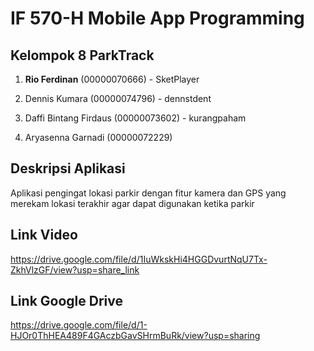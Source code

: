 # **IF 570-H Mobile App Programming**

## Kelompok 8 ParkTrack

1. **Rio Ferdinan**
   (00000070666) - SketPlayer

2. Dennis Kumara
   (00000074796) - dennstdent

3. Daffi Bintang Firdaus
   (00000073602) - kurangpaham

4. Aryasenna Garnadi
   (00000072229)

## Deskripsi Aplikasi

Aplikasi pengingat lokasi parkir dengan fitur kamera dan GPS yang merekam lokasi terakhir agar dapat digunakan ketika parkir

## Link Video
https://drive.google.com/file/d/1IuWkskHi4HGGDvurtNqU7Tx-ZkhVlzGF/view?usp=share_link

## Link Google Drive
https://drive.google.com/file/d/1-HJOr0ThHEA489F4GAczbGavSHrmBuRk/view?usp=sharing
